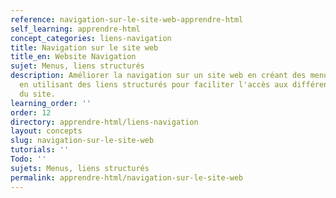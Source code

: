 ```yaml
---
reference: navigation-sur-le-site-web-apprendre-html
self_learning: apprendre-html
concept_categories: liens-navigation
title: Navigation sur le site web
title_en: Website Navigation
sujet: Menus, liens structurés
description: Améliorer la navigation sur un site web en créant des menus clairs et
  en utilisant des liens structurés pour faciliter l'accès aux différentes sections
  du site.
learning_order: ''
order: 12
directory: apprendre-html/liens-navigation
layout: concepts
slug: navigation-sur-le-site-web
tutorials: ''
Todo: ''
sujets: Menus, liens structurés
permalink: apprendre-html/navigation-sur-le-site-web
---
```

